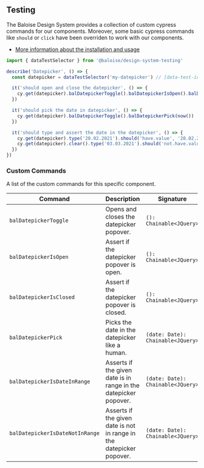 ## Testing

The Baloise Design System provides a collection of custom cypress commands for our components. Moreover, some basic cypress commands like `should` or `click` have been overriden to work with our components.

- [More information about the installation and usage](/components/tooling/testing.html)

<!-- START: human documentation -->

```typescript
import { dataTestSelector } from '@baloise/design-system-testing'

describe('Datepicker', () => {
  const datepicker = dataTestSelector('my-datepicker') // [data-test-id="my-datepicker"]

  it('should open and close the datepicker', () => {
    cy.get(datepicker).balDatepickerToggle().balDatepickerIsOpen().balDatepickerToggle().balDatepickerIsClosed()
  })

  it('should pick the date in datepicker', () => {
    cy.get(datepicker).balDatepickerToggle().balDatepickerPick(now())
  })

  it('should type and assert the date in the datepicker', () => {
    cy.get(datepicker).type('20.02.2021').should('have.value', '20.02.2021')
    cy.get(datepicker).clear().type('03.03.2021').should('not.have.value', '20.02.2021')
  })
})
```

<!-- END: human documentation -->

### Custom Commands

A list of the custom commands for this specific component.

| Command                         | Description                                                          | Signature                         |
| ------------------------------- | -------------------------------------------------------------------- | --------------------------------- |
| `balDatepickerToggle`           | Opens and closes the datepicker popover.                             | `(): Chainable<JQuery>`           |
| `balDatepickerIsOpen`           | Assert if the datepicker popover is open.                            | `(): Chainable<JQuery>`           |
| `balDatepickerIsClosed`         | Assert if the datepicker popover is closed.                          | `(): Chainable<JQuery>`           |
| `balDatepickerPick`             | Picks the date in the datepicker like a human.                       | `(date: Date): Chainable<JQuery>` |
| `balDatepickerIsDateInRange`    | Asserts if the given date is in range in the datepicker popover.     | `(date: Date): Chainable<JQuery>` |
| `balDatepickerIsDateNotInRange` | Asserts if the given date is not in range in the datepicker popover. | `(date: Date): Chainable<JQuery>` |
